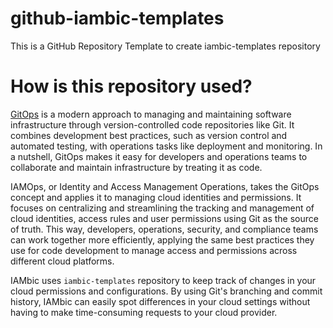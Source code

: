# github-iambic-templates
This is a GitHub Repository Template to create iambic-templates repository

# How is this repository used?
[GitOps](https://about.gitlab.com/topics/gitops/) is a modern approach to managing and maintaining software infrastructure through version-controlled code repositories like Git. It combines development best practices, such as version control and automated testing, with operations tasks like deployment and monitoring. In a nutshell, GitOps makes it easy for developers and operations teams to collaborate and maintain infrastructure by treating it as code.

IAMOps, or Identity and Access Management Operations, takes the GitOps concept and applies it to managing cloud identities and permissions. It focuses on centralizing and streamlining the tracking and management of cloud identities, access rules and user permissions using Git as the source of truth. This way, developers, operations, security, and compliance teams can work together more efficiently, applying the same best practices they use for code development to manage access and permissions across different cloud platforms.

IAMbic uses `iambic-templates` repository to keep track of changes in your cloud permissions and configurations. By using Git's branching and commit history, IAMbic can easily spot differences in your cloud settings without having to make time-consuming requests to your cloud provider.
